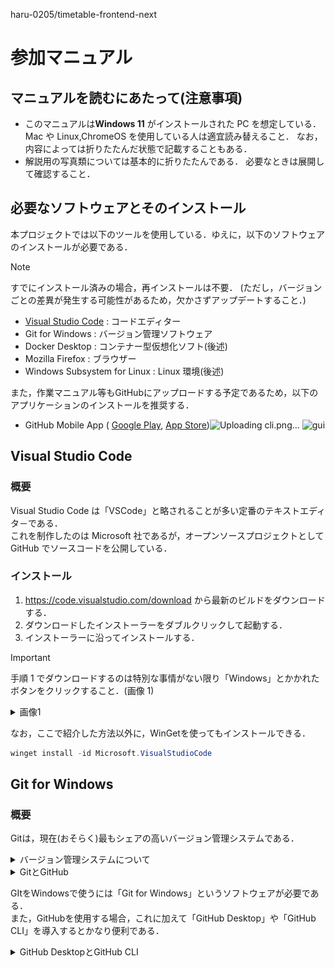 haru-0205/timetable-frontend-next

# 参加マニュアル

## マニュアルを読むにあたって(注意事項)

- このマニュアルは**Windows 11** がインストールされた PC を想定している．
  Mac や Linux,ChromeOS を使用している人は適宜読み替えること．
  なお，内容によっては折りたたんだ状態で記載することもある．
- 解説用の写真類については基本的に折りたたんである．
  必要なときは展開して確認すること．

## 必要なソフトウェアとそのインストール

本プロジェクトでは以下のツールを使用している．ゆえに，以下のソフトウェアのインストールが必要である．

> [!NOTE]
> すでにインストール済みの場合，再インストールは不要．
> (ただし，バージョンごとの差異が発生する可能性があるため，欠かさずアップデートすること．)

- [Visual Studio Code](#visual-studio-code) : コードエディター
- Git for Windows : バージョン管理ソフトウェア
- Docker Desktop : コンテナー型仮想化ソフト(後述)
- Mozilla Firefox : ブラウザー
- Windows Subsystem for Linux : Linux 環境(後述)

また，作業マニュアル等もGitHubにアップロードする予定であるため，以下のアプリケーションのインストールを推奨する．

- GitHub Mobile App (
[Google Play](https://play.google.com/store/apps/details?id=com.github.android&pcampaignid=web_share),
[App Store](https://apps.apple.com/jp/app/github/id1477376905))![Uploading cli.png…]()
![gui](https://github.com/Haru-0205/timetable-frontend-next/assets/130574047/6cdda80a-103c-4ee1-beb2-929ef405f4f0)


## Visual Studio Code

### 概要

Visual Studio Code は「VSCode」と略されることが多い定番のテキストエディタ－である．  
これを制作したのは Microsoft 社であるが，オープンソースプロジェクトとして GitHub でソースコードを公開している．

### インストール

1. https://code.visualstudio.com/download から最新のビルドをダウンロードする．
2. ダウンロードしたインストーラーをダブルクリックして起動する．
3. インストーラーに沿ってインストールする．

> [!IMPORTANT]
> 手順 1 でダウンロードするのは特別な事情がない限り「Windows」とかかれたボタンをクリックすること．(画像 1)

 <details>
 <summary>画像1</summary>
   
   ![picture1](./pictures/onboading/vscode-dl.png) 
 
 </details>

 なお，ここで紹介した方法以外に，WinGetを使ってもインストールできる．  
 ```powershell
winget install -id Microsoft.VisualStudioCode
```

## Git for Windows

### 概要

Gitは，現在(おそらく)最もシェアの高いバージョン管理システムである．

<details>
  <summary>バージョン管理システムについて</summary>
  
  バージョン管理システムは，**「いつ」「誰が」「どのファイルを」「どのように」変更したのかを記録**し， **必要に応じて変更前の状態に戻したり**，**1つのプロジェクトから分岐して別々に作業したり**,**それらを統合したりできる便利なシステム**である．  
  バージョン管理システムの筆頭はやはり「Git」であろう．  
  GitはLinuxの創始者でもあるLinus Torvalds氏によって作成された分散型バージョン管理システムである．  
 本プロジェクトでも例にもれずGitを採用する．  
  「Gitは**分散型**バージョン管理システム」と先述したが，分散型バージョン管理システムと対偶をなすのがSubversionなどに代表される「**集中型**バージョン管理システム」である．  
  **分散型**バージョン管理システムは**集中型**バージョン管理システムの欠点を解決すべく生まれた．  
  **集中型**バージョン管理システムでは，データは1つのサーバー上にあり，作業者は**必要なファイルだけ**をダウンロードして作業し，作業が完了したらサーバーにアップロードをする，というシステムである．このシステムの最大の欠点として，「サーバーが落ちると開発がストップする」ということが挙げられる．  
  一方，**分散型**バージョン管理システムは，作業者は**リポジトリのローカルコピー**を作成し，**適宜ローカルリポジトリをアップデートしながら**作業する形式である．こうすれば，必要なデータはすべて各作業者の手元にあるので万一サーバーが落ちても開発が止まらない．  
  Gitの細かい使い方については後日講習を行う．
  
</details>
<details>
  <summary>GitとGitHub</summary>

Gitは先述の通りバージョン管理システムであり，GitHubはGitのホスティングサービスである．  
つまり，GitHubは**自分でサーバーを準備せずとも**ソースコードを公開したり共有したりできるWebサービスである．  
もちろん，GitのホスティングサービスはGitHubだけではない．有名なものを挙げると「GitLab」「GitBucket」あたりがそうである．  
その中でも，GitHubは特にシェアが高く，情報が多いため本プロジェクトではGitHubを採用する．(というかここにこれを書いている時点でGitHubを使っていることになるのだが...)
  
</details>

GItをWindowsで使うには「Git for Windows」というソフトウェアが必要である．  
また，GitHubを使用する場合，これに加えて「GitHub Desktop」や「GitHub CLI」を導入するとかなり便利である．

<details>
  <summary>GitHub DesktopとGitHub CLI</summary>

  GitHub DesktopとGitHub CLIはともに**GitHubの**アプリケーションである．(**Gitのアプリではないことに注意!**)  
  GitHub Desktopは**Gitリポジトリのローカルコピーの作成などが簡単にできる**ソフトウェアである．
  GitHub CLIは**CLI環境下**で**GitHubのほぼすべての機能にアクセスできる**ソフトウェアである．  
  本プロジェクトではGitHub CLIを用いてIssueの作成などを簡単にできるスクリプトを作成予定である．

  <details>
    <summary>GUIとCLI</summary>

    GUI(Graphical User Interface)は，いわば我々が見ている，グラフィカルな画面のことである．マウスやキーボードなどで直感的に操作可能である．  
    CLI(Command Line Interface)は，(イメージとしては)真っ黒の画面にただ文字だけが表示されている画面である．基本的にキーボードのみで操作する．
  </details>
  
</details>
